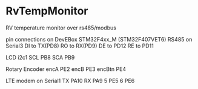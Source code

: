 # RvTempMonitor
RV temperature monitor over rs485/modbus

pin connections on DevEBox STM32F4xx_M (STM32F407VET6)
RS485 on Serial3
  DI to TX(PD8)
  RO to RX(PD9)
  DE to PD12
  RE to PD11

LCD i2c1
  SCL PB8
  SCA PB9

Rotary Encoder
  encA PE2
  encB PE3
  encBtn PE4

LTE modem
  on Serial1
  TX PA10
  RX PA9
  5 PE5
  6 PE6
